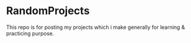# RandomProjects
This repo is for posting my projects which i make generally for learning & practicing purpose.
